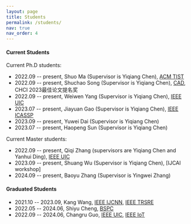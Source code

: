 ```yaml
---
layout: page
title: Students
permalink: /students/
nav: true
nav_order: 4
---
```


#### Current Students

Current Ph.D students:

- 2022.09 -- present, Shuo Ma (Supervisor is Yiqiang Chen), [ACM TIST](https://dl.acm.org/doi/full/10.1145/3625238) 
- 2022.09 -- present, Shuchao Song (Supervisor is Yiqiang Chen), [CAD](https://www.jcad.cn/en/article/doi/10.3724/SP.J.1089..2024-00052), CHCI 2023最佳论文提名奖
- 2022.09 -- present, Weiwen Yang (Supervisor is Yiqiang Chen), [IEEE UIC](https://ieeexplore.ieee.org/abstract/document/10448719)
- 2023.07 -- present, Jiayuan Gao (Supervisor is Yiqiang Chen), [IEEE ICASSP](https://ieeexplore.ieee.org/abstract/document/10446819)
- 2023.09 -- present, Yuwei Dai (Supervisor is Yiqiang Chen)
- 2023.07 -- present, Haopeng Sun (Supervisor is Yiqiang Chen)

Current Master students:

- 2022.09 -- present, Qiqi Zhang (supervisors are Yiqiang Chen and Yanhui Ding), [IEEE UIC](https://ieeexplore.ieee.org/abstract/document/10448964)
- 2023.09 -- present, Shuang Wu (Supervisor is Yiqiang Chen), [IJCAI workshop]
- 2024.09 -- present, Baoyu Zhang (Supervisor is Yingwei Zhang)


#### Graduated Students

- 2021.10 -- 2023.09, Kang Wang, [IEEE IJCNN](https://ieeexplore.ieee.org/abstract/document/9892711), [IEEE TRSRE](https://ieeexplore.ieee.org/abstract/document/10175382)
- 2022.05 -- 2024.06, Shiyu Cheng, [BSPC]()
- 2022.09 -- 2024.06, Changru Guo, [IEEE UIC](https://ieeexplore.ieee.org/abstract/document/10449131), [IEEE IoT](https://ieeexplore.ieee.org/abstract/document/10475144)

<!-- #### Collaborators in Computer Sciences

- Ziyu Jia, Institute of Automation, Chinese Academy of Sciences
- Bingbing Jiang, Hangzhou Normal University -->

<!-- #### Collaborators in Healthecare and other fields

- Zeping Lv, 
- -->

